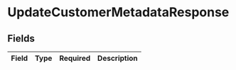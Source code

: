 # UpdateCustomerMetadataResponse


## Fields

| Field       | Type        | Required    | Description |
| ----------- | ----------- | ----------- | ----------- |